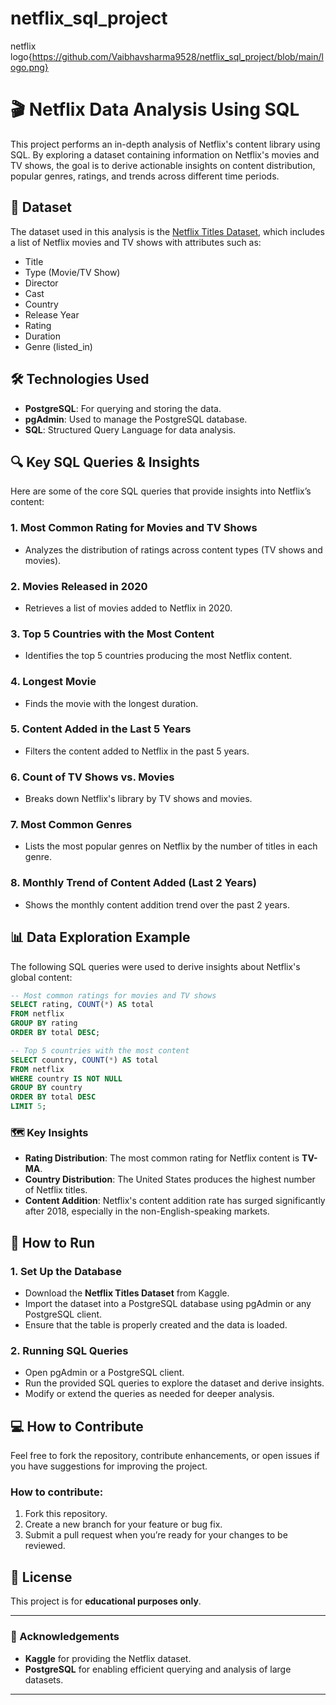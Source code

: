 # netflix_sql_project
netflix logo{https://github.com/Vaibhavsharma9528/netflix_sql_project/blob/main/logo.png}

# 🎬 Netflix Data Analysis Using SQL

This project performs an in-depth analysis of Netflix's content library using SQL. By exploring a dataset containing information on Netflix's movies and TV shows, the goal is to derive actionable insights on content distribution, popular genres, ratings, and trends across different time periods.

## 📁 Dataset

The dataset used in this analysis is the [Netflix Titles Dataset](https://www.kaggle.com/datasets/shivamb/netflix-shows), which includes a list of Netflix movies and TV shows with attributes such as:

- Title
- Type (Movie/TV Show)
- Director
- Cast
- Country
- Release Year
- Rating
- Duration
- Genre (listed_in)

## 🛠️ Technologies Used

- **PostgreSQL**: For querying and storing the data.
- **pgAdmin**: Used to manage the PostgreSQL database.
- **SQL**: Structured Query Language for data analysis.

## 🔍 Key SQL Queries & Insights

Here are some of the core SQL queries that provide insights into Netflix’s content:

### 1. **Most Common Rating for Movies and TV Shows**
   - Analyzes the distribution of ratings across content types (TV shows and movies).

### 2. **Movies Released in 2020**
   - Retrieves a list of movies added to Netflix in 2020.

### 3. **Top 5 Countries with the Most Content**
   - Identifies the top 5 countries producing the most Netflix content.

### 4. **Longest Movie**
   - Finds the movie with the longest duration.

### 5. **Content Added in the Last 5 Years**
   - Filters the content added to Netflix in the past 5 years.

### 6. **Count of TV Shows vs. Movies**
   - Breaks down Netflix's library by TV shows and movies.

### 7. **Most Common Genres**
   - Lists the most popular genres on Netflix by the number of titles in each genre.

### 8. **Monthly Trend of Content Added (Last 2 Years)**
   - Shows the monthly content addition trend over the past 2 years.

## 📊 Data Exploration Example

The following SQL queries were used to derive insights about Netflix's global content:

```sql
-- Most common ratings for movies and TV shows
SELECT rating, COUNT(*) AS total
FROM netflix
GROUP BY rating
ORDER BY total DESC;
````

```sql
-- Top 5 countries with the most content
SELECT country, COUNT(*) AS total
FROM netflix
WHERE country IS NOT NULL
GROUP BY country
ORDER BY total DESC
LIMIT 5;
```

### 🗺️ Key Insights

* **Rating Distribution**: The most common rating for Netflix content is **TV-MA**.
* **Country Distribution**: The United States produces the highest number of Netflix titles.
* **Content Addition**: Netflix's content addition rate has surged significantly after 2018, especially in the non-English-speaking markets.

## 🚀 How to Run

### 1. **Set Up the Database**

* Download the **Netflix Titles Dataset** from Kaggle.
* Import the dataset into a PostgreSQL database using pgAdmin or any PostgreSQL client.
* Ensure that the table is properly created and the data is loaded.

### 2. **Running SQL Queries**

* Open pgAdmin or a PostgreSQL client.
* Run the provided SQL queries to explore the dataset and derive insights.
* Modify or extend the queries as needed for deeper analysis.


## 💻 How to Contribute

Feel free to fork the repository, contribute enhancements, or open issues if you have suggestions for improving the project.

### How to contribute:

1. Fork this repository.
2. Create a new branch for your feature or bug fix.
3. Submit a pull request when you’re ready for your changes to be reviewed.

## 📌 License

This project is for **educational purposes only**.

---

### 🤝 Acknowledgements

* **Kaggle** for providing the Netflix dataset.
* **PostgreSQL** for enabling efficient querying and analysis of large datasets.

---



